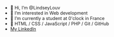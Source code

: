 - 👋 Hi, I’m @LindseyLouv
- 👀 I’m interested in Web development
- 💞️ I’m currently a student at 0'clock in France
- 🌱 HTML / CSS / JavaScript / PHP / Git / GitHub 
- [My LinkedIn]([https://link-url-here.org](https://www.linkedin.com/in/lindsey-louv-688788256/))


<!---
LindseyLouv/LindseyLouv is a ✨ special ✨ repository because its `README.md` (this file) appears on your GitHub profile.
You can click the Preview link to take a look at your changes.
--->
